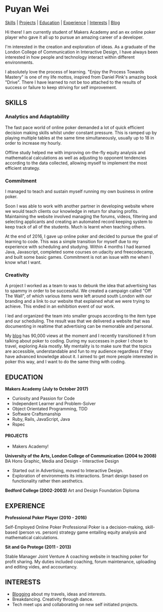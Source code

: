 # Puyan Wei

[Skills](#skills) | [Projects](#projects) | [Education](#eduction) | [Experience](#experience) | [Interests](#interests) | [Blog](https://thep-log.blogspot.co.uk/)

Hi there! I am currently student of Makers Academy and an ex online poker player who gave it all up to pursue an amazing career of a developer.

I'm interested in the creation and exploration of ideas. As a graduate of the London College of Communication in Interactive Design, I have always been interested in how people and technology interact within different environments.

I absolutely love the process of learning. "Enjoy the Process Towards Mastery" is one of my life mottos, inspired from Daniel Pink's amazing book "Drive". There I have learned to not be too attached to the results of success or failure to keep striving for self improvement.

## SKILLS

### Analytics and Adaptability

The fast pace world of online poker demanded a lot of quick efficient decision making skills whilst under constant pressure. This is ramped up by playing multiple tables at the same time simultaneously, usually up to 18 in order to increase my hourly.

Offline study helped me with improving on-the-fly equity analysis and mathematical calculations as well as adjusting to opponent tendencies according to the data collected, allowing myself to implement the most efficient strategy.

### Commitment

I managed to teach and sustain myself running my own business in online poker.

Soon I was able to work with another partner in developing website where we would teach clients our knowledge in return for sharing profits. Maintaining the website involved managing the forums, videos, filtering and selecting applicants and creating an automated record keeping system to keep track of all of the students. Much is learnt when teaching others.

At the end of 2016, I gave up online poker and decided to pursue the goal of learning to code. This was a simple transition for myself due to my experience with scheduling and studying. Within 4 months I had learned Java, Javascript, completed some courses on udacity and freecodecamp, and built some basic games. Commitment is not an issue with me when I know what I want.

### Creativity

A project I worked as a team to  was to debunk the idea that advertising has to spammy in order to be successful. We created a campaign called "Off The Wall", of which various items were left around south London with our branding and a link to our website that explained what we were trying to achieve. This ended in an exhibition event of our work.

I led and organized the team into smaller groups according to the item type and our scheduling. The result was that we delivered a website that was documenting in realtime that advertising can be memorable and personal.

My [blog](https://thep-log.blogspot.co.uk/) has 90,000 views at the moment and I recently transitioned it from talking about poker to coding. During my successes in poker I chose to travel, exploring Asia mostly. My mentality is to make sure that the topics are accessible, understandable and fun to my audience regardless if they have advanced knowledge about it. I aimed to get more people interested in poker this way, and I want to do the same thing with coding.


## EDUCATION

**Makers Academy (July to October 2017)**

- Curiosity and Passion for Code
- Independent Learner and Problem-Solver
- Object Orientated Programming, TDD
- Software Craftsmanship
- Ruby, Rails, JavaScript, Java
- Rspec

#### PROJECTS
- Makers Academy!

**University of the Arts, London College of Communication (2004 to 2008)**
BA Hons Graphic, Media and Design - Interactive Design

- Started out in Advertising, moved to Interactive Design.
- Exploration of environments its interactions. Smart design based on functionality rather then aesthetics.

**Bedford College (2002-2003)**
Art and Design Foundation Diploma  


## EXPERIENCE

**Professional Poker Player (2010 - 2016)**

Self-Employed Online Poker Professional
Poker is a decision-making, skill-based (person vs. person) strategy game entailing equity analysis and mathematical calculations.

**Sit and Go Protege (2011 - 2013)**

Stable Manager Joint Venture
A coaching website in teaching poker for profit sharing. My duties included coaching, forum maintenance, uploading and editing vides, and accountancy.


## INTERESTS
- [Blogging](https://thep-log.blogspot.co.uk/) about my travels, ideas and interests.
- Breakdancing. Creativity through dance.
- Tech meet ups and collaborating on new self initiated projects.
